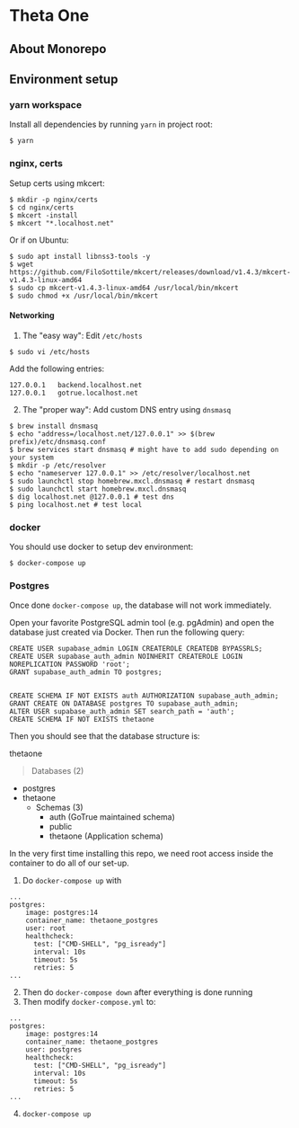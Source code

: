 # Theta One

## About Monorepo

## Environment setup

### yarn workspace
Install all dependencies by running `yarn` in project root:
```shell
$ yarn
```
### nginx, certs

Setup certs using mkcert:
```shell
$ mkdir -p nginx/certs
$ cd nginx/certs
$ mkcert -install
$ mkcert "*.localhost.net"
```

Or if on Ubuntu:
```shell
$ sudo apt install libnss3-tools -y
$ wget https://github.com/FiloSottile/mkcert/releases/download/v1.4.3/mkcert-v1.4.3-linux-amd64
$ sudo cp mkcert-v1.4.3-linux-amd64 /usr/local/bin/mkcert
$ sudo chmod +x /usr/local/bin/mkcert

```

#### Networking

1. The "easy way": Edit `/etc/hosts`
```shell
$ sudo vi /etc/hosts
```

Add the following entries:
```hosts
127.0.0.1   backend.localhost.net
127.0.0.1   gotrue.localhost.net
```

2. The "proper way": Add custom DNS entry using `dnsmasq`
```shell
$ brew install dnsmasq
$ echo "address=/localhost.net/127.0.0.1" >> $(brew prefix)/etc/dnsmasq.conf
$ brew services start dnsmasq # might have to add sudo depending on your system
$ mkdir -p /etc/resolver
$ echo "nameserver 127.0.0.1" >> /etc/resolver/localhost.net
$ sudo launchctl stop homebrew.mxcl.dnsmasq # restart dnsmasq
$ sudo launchctl start homebrew.mxcl.dnsmasq
$ dig localhost.net @127.0.0.1 # test dns
$ ping localhost.net # test local
```

### docker

You should use docker to setup dev environment:
```
$ docker-compose up
```

### Postgres

Once done `docker-compose up`, the database will not work immediately.

Open your favorite PostgreSQL admin tool (e.g. pgAdmin) and open the database just created via Docker. Then run the following query:

```
CREATE USER supabase_admin LOGIN CREATEROLE CREATEDB BYPASSRLS;
CREATE USER supabase_auth_admin NOINHERIT CREATEROLE LOGIN NOREPLICATION PASSWORD 'root';
GRANT supabase_auth_admin TO postgres;


CREATE SCHEMA IF NOT EXISTS auth AUTHORIZATION supabase_auth_admin;
GRANT CREATE ON DATABASE postgres TO supabase_auth_admin;
ALTER USER supabase_auth_admin SET search_path = 'auth';
CREATE SCHEMA IF NOT EXISTS thetaone
```

Then you should see that the database structure is:

thetaone 
> Databases (2)
- postgres
- thetaone
    - Schemas (3)
        - auth (GoTrue maintained schema)
        - public
        - thetaone (Application schema)

In the very first time installing this repo, we need root access inside the container to do all of our set-up. 

1. Do `docker-compose up` with 
```
...
postgres:
    image: postgres:14
    container_name: thetaone_postgres
    user: root
    healthcheck:
      test: ["CMD-SHELL", "pg_isready"]
      interval: 10s
      timeout: 5s
      retries: 5
...
```
2. Then do `docker-compose down` after everything is done running
3. Then modify `docker-compose.yml` to: 
```
...
postgres:
    image: postgres:14
    container_name: thetaone_postgres
    user: postgres
    healthcheck:
      test: ["CMD-SHELL", "pg_isready"]
      interval: 10s
      timeout: 5s
      retries: 5
...
```
4. `docker-compose up`